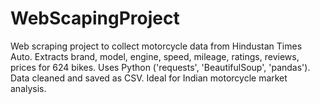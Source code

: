 # WebScapingProject
Web scraping project to collect motorcycle data from Hindustan Times Auto. Extracts brand, model, engine, speed, mileage, ratings, reviews, prices for 624 bikes. Uses Python ('requests', 'BeautifulSoup', 'pandas'). Data cleaned and saved as CSV. Ideal for Indian motorcycle market analysis. 
